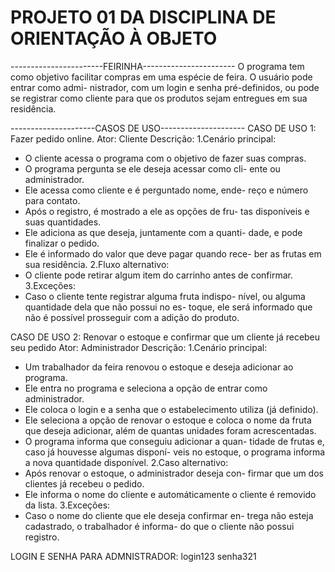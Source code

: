 # PROJETO 01 DA DISCIPLINA DE ORIENTAÇÃO À OBJETO

-----------------------FEIRINHA-----------------------
    O programa tem como objetivo facilitar compras em 
uma espécie de feira. O usuário pode entrar como admi-
nistrador, com um login e senha pré-definidos, ou pode
se registrar como cliente para que os produtos sejam 
entregues em sua residência.

---------------------CASOS DE USO---------------------
    CASO DE USO 1: Fazer pedido online.
Ator: Cliente
Descrição:
1.Cenário principal: 
- O cliente acessa o programa com o objetivo de fazer
suas compras.
- O programa pergunta se ele deseja acessar como cli-
ente ou administrador.
- Ele acessa como cliente e é perguntado nome, ende-
reço e número para contato.
- Após o registro, é mostrado a ele as opções de fru-
tas disponíveis e suas quantidades.
- Ele adiciona as que deseja, juntamente com a quanti-
dade, e pode finalizar o pedido. 
- Ele é informado do valor que deve pagar quando rece-
ber as frutas em sua residência.
2.Fluxo alternativo:
- O cliente pode retirar algum item do carrinho antes
de confirmar.
3.Exceções:
- Caso o cliente tente registrar alguma fruta indispo-
nível, ou alguma quantidade dela que não possui no es-
toque, ele será informado que não é possível prosseguir
com a adição do produto.

CASO DE USO 2: Renovar o estoque e confirmar que um 
cliente já recebeu seu pedido
Ator: Administrador
Descrição:
1.Cenário principal:
- Um trabalhador da feira renovou o estoque e deseja
adicionar ao programa.
- Ele entra no programa e seleciona a opção de entrar
como administrador.
- Ele coloca o login e a senha que o estabelecimento 
utiliza (já definido).
- Ele seleciona a opção de renovar o estoque e coloca 
o nome da fruta que deseja adicionar, além de quantas
unidades foram acrescentadas.
- O programa informa que conseguiu adicionar a quan-
tidade de frutas e, caso já houvesse algumas disponí-
veis no estoque, o programa informa a nova quantidade 
disponível.
2.Caso alternativo:
- Após renovar o estoque, o administrador deseja con-
firmar que um dos clientes já recebeu o pedido.
- Ele informa o nome do cliente e automáticamente
o cliente é removido da lista.
3.Exceções:
- Caso o nome do cliente que ele deseja confirmar en-
trega não esteja cadastrado, o trabalhador é informa-
do que o cliente não possui registro.

LOGIN E SENHA PARA ADMNISTRADOR: login123 senha321


